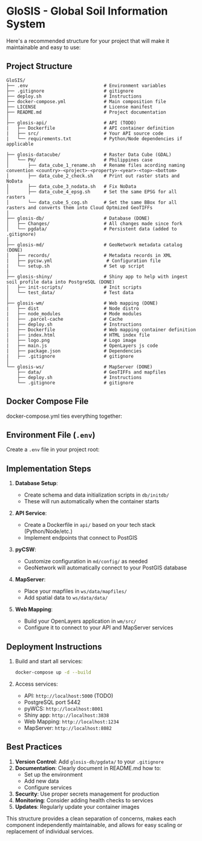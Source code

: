 # GloSIS - Global Soil Information System

Here's a recommended structure for your project that will make it maintainable and easy to use:

## Project Structure

```
GloSIS/
├── .env                            # Environment variables
├── .gitignore                      # gitignore
├── deploy.sh                       # Instructions
├── docker-compose.yml              # Main composition file
├── LICENSE                         # License manifest
├── README.md                       # Project documentation
│
├── glosis-api/                     # API (TODO)
|   ├── Dockerfile                  # API container definition
|   ├── src/                        # Your API source code
|   └── requirements.txt            # Python/Node dependencies if applicable

├── glosis-datacube/                # Raster Data Cube (GDAL)
│   └── PH/                         # Philippines case
│       ├── data_cube_1_rename.sh   # Rename files acording naming convention <country>-<project>-<property>-<year>-<top>-<bottom>
│       ├── data_cube_2_check.sh    # Print out raster stats and NoData
│       ├── data_cube_3_nodata.sh   # Fix NoData
│       ├── data_cube_4_epsg.sh     # Set the same EPSG for all rasters
│       └── data_cube_5_cog.sh      # Set the same BBox for all rasters and converts them into Cloud Optmized GeoTIFFs
│
├── glosis-db/                      # Database (DONE)
│   ├── Changes/                    # All changes made since fork
│   └── pgdata/                     # Persistent data (added to .gitignore)
│
├── glosis-md/                      # GeoNetwork metadata catalog (DONE)
│   ├── records/                    # Metadata records in XML
|   ├── pycsw.yml                    # Configuration file
|   └── setup.sh                    # Set up script
|
├── glosis-shiny/                   # Shiny app to help with ingest soil profile data into PostgreSQL (DONE)
│   ├── init-scripts/               # Init scripts
│   └── test_data/                  # Test data
│
├── glosis-wm/                      # Web mapping (DONE)
|   ├── dist                        # Node distro
|   ├── node_modules                # Mode modules
|   ├── .parcel-cache               # Cache
|   ├── deploy.sh                   # Instructions
|   ├── Dockerfile                  # Web mapping container definition
|   ├── index.html                  # HTML index file
|   ├── logo.png                    # Logo image
|   ├── main.js                     # OpenLayers js code
|   ├── package.json                # Dependencies
|   ├── .gitignore                  # gitignore
│
└── glosis-ws/                      # MapServer (DONE)
    ├── data/                       # GeoTIFFs and mapfiles
    ├── deploy.sh                   # Instructions
    └── .gitignore                  # gitignore
```

## Docker Compose File

docker-compose.yml ties everything together:

## Environment File (`.env`)

Create a `.env` file in your project root:


## Implementation Steps

1. **Database Setup**:
   - Create schema and data initialization scripts in `db/initdb/`
   - These will run automatically when the container starts

2. **API Service**:
   - Create a Dockerfile in `api/` based on your tech stack (Python/Node/etc.)
   - Implement endpoints that connect to PostGIS

3. **pyCSW**:
   - Customize configuration in `md/config/` as needed
   - GeoNetwork will automatically connect to your PostGIS database

4. **MapServer**:
   - Place your mapfiles in `ws/data/mapfiles/`
   - Add spatial data to `ws/data/data/`

5. **Web Mapping**:
   - Build your OpenLayers application in `wm/src/`
   - Configure it to connect to your API and MapServer services

## Deployment Instructions

1. Build and start all services:
   ```bash
   docker-compose up -d --build
   ```

2. Access services:
   - API: `http://localhost:5000` (TODO)
   - PostgreSQL port 5442
   - pyWCS: `http://localhost:8001`
   - Shiny app: `http://localhost:3838`
   - Web Mapping: `http://localhost:1234`
   - MapServer: `http://localhost:8082`

## Best Practices

1. **Version Control**: Add `glosis-db/pgdata/` to your `.gitignore`
2. **Documentation**: Clearly document in README.md how to:
   - Set up the environment
   - Add new data
   - Configure services
3. **Security**: Use proper secrets management for production
4. **Monitoring**: Consider adding health checks to services
5. **Updates**: Regularly update your container images

This structure provides a clean separation of concerns, makes each component independently maintainable, and allows for easy scaling or replacement of individual services.
